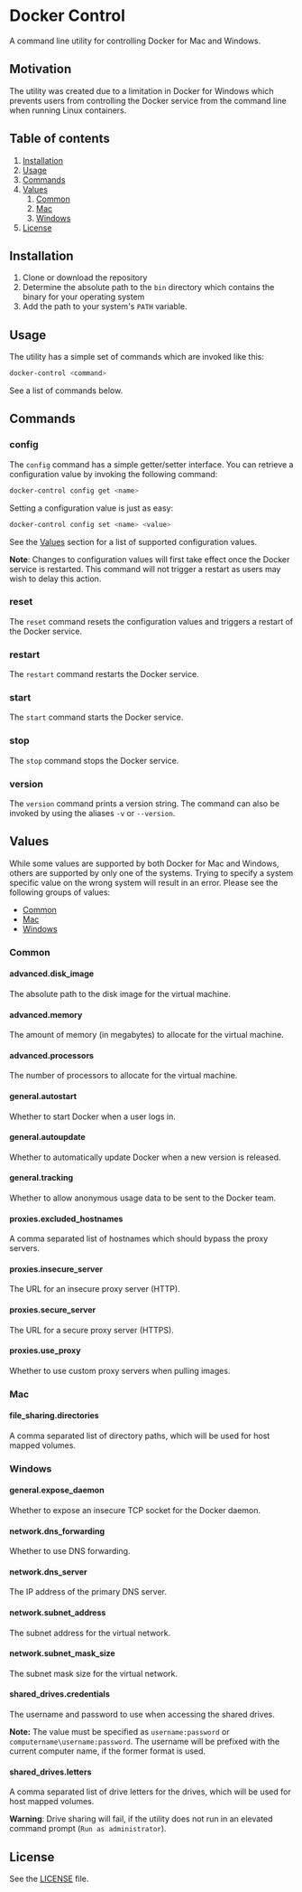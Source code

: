 # Docker Control

A command line utility for controlling Docker for Mac and Windows.

## Motivation

The utility was created due to a limitation in Docker for Windows which prevents
users from controlling the Docker service from the command line when running
Linux containers.

## Table of contents

1. [Installation](#installation)
1. [Usage](#usage)
1. [Commands](#commands)
1. [Values](#values)
    1. [Common](#common)
    1. [Mac](#mac)
    1. [Windows](#windows)
1. [License](#license)

## Installation

1. Clone or download the repository
1. Determine the absolute path to the `bin` directory which contains the binary
   for your operating system
1. Add the path to your system's `PATH` variable.

## Usage

The utility has a simple set of commands which are invoked like this:

```bash
docker-control <command>
```

See a list of commands below.

## Commands

### config

The `config` command has a simple getter/setter interface. You can retrieve a
configuration value by invoking the following command:

```bash
docker-control config get <name>
```

Setting a configuration value is just as easy:

```bash
docker-control config set <name> <value>
```

See the [Values](#values) section for a list of supported configuration values.

**Note**: Changes to configuration values will first take effect once the Docker
service is restarted. This command will not trigger a restart as users may wish
to delay this action.

### reset

The `reset` command resets the configuration values and triggers a restart of
the Docker service.

### restart

The `restart` command restarts the Docker service.

### start

The `start` command starts the Docker service.

### stop

The `stop` command stops the Docker service.

### version

The `version` command prints a version string. The command can also be invoked
by using the aliases `-v` or `--version`.

## Values

While some values are supported by both Docker for Mac and Windows, others are
supported by only one of the systems. Trying to specify a system specific value
on the wrong system will result in an error. Please see the following groups of
values:

* [Common](#common)
* [Mac](#mac)
* [Windows](#windows)

### Common

#### advanced.disk_image

The absolute path to the disk image for the virtual machine.

#### advanced.memory

The amount of memory (in megabytes) to allocate for the virtual machine.

#### advanced.processors

The number of processors to allocate for the virtual machine.

#### general.autostart

Whether to start Docker when a user logs in.

#### general.autoupdate

Whether to automatically update Docker when a new version is released.

#### general.tracking

Whether to allow anonymous usage data to be sent to the Docker team.

#### proxies.excluded_hostnames

A comma separated list of hostnames which should bypass the proxy servers.

#### proxies.insecure_server

The URL for an insecure proxy server (HTTP).

#### proxies.secure_server

The URL for a secure proxy server (HTTPS).

#### proxies.use_proxy

Whether to use custom proxy servers when pulling images.

### Mac

#### file_sharing.directories

A comma separated list of directory paths, which will be used for host mapped
volumes.

### Windows

#### general.expose_daemon

Whether to expose an insecure TCP socket for the Docker daemon.

#### network.dns_forwarding

Whether to use DNS forwarding.

#### network.dns_server

The IP address of the primary DNS server.

#### network.subnet_address

The subnet address for the virtual network.

#### network.subnet_mask_size

The subnet mask size for the virtual network.

#### shared_drives.credentials

The username and password to use when accessing the shared drives.

**Note:** The value must be specified as `username:password` or
`computername\username:password`. The username will be prefixed with the current
computer name, if the former format is used.

#### shared_drives.letters

A comma separated list of drive letters for the drives, which will be used for
host mapped volumes.

**Warning**: Drive sharing will fail, if the utility does not run in an elevated
command prompt (`Run as administrator`).

## License

See the [LICENSE](LICENSE) file.
